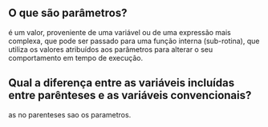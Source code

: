 ## O que são parâmetros?
é um valor, proveniente de uma variável ou de uma expressão mais complexa, que pode ser passado para uma função interna (sub-rotina), que utiliza os valores atribuídos aos parâmetros para alterar o seu comportamento em tempo de execução.
## Qual a diferença entre as variáveis incluídas entre parênteses e as variáveis convencionais?
as no parenteses sao os parametros.